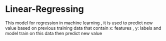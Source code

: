 # Linear-Regressing

This model for regression in machine learning , it is used to predict new value based on previous training data that contain x: features , y: labels and model train on this data then predict new value
